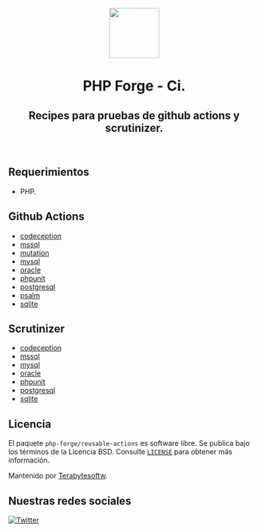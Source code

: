<p align="center">
    <a href="https://github.com/php-forge/reusable-actions" target="_blank">
        <img src="https://avatars.githubusercontent.com/u/103309199?s=400&u=ca3561c692f53ed7eb290d3bb226a2828741606f&v=4" height="100px">
    </a>
    <h1 align="center">PHP Forge - Ci.</h1>
    <h2 align="center">Recipes para pruebas de github actions y scrutinizer.</h2>
    <br>
</p>

## Requerimientos

- PHP.

## Github Actions

- [codeception](/actions/codeception.yml)
- [mssql](/.github/workflows/mssql.yml)
- [mutation](/.github/workflows/mutation.yml)
- [mysql](/.github/workflows/mysql.yml)
- [oracle](/.github/workflows/oracle.yml)
- [phpunit](/.github/workflows/build.yml)
- [postgresql](/.github/workflows/pgsql.yml)
- [psalm](/.github/workflows/psalm.yml)
- [sqlite](/.github/workflows/sqlite.yml)

## Scrutinizer

- [codeception](/scrutinizer/codeception.yml)
- [mssql](/scrutinizer/mssql.yml)
- [mysql](/scrutinizer/mysql.yml)
- [oracle](/scrutinizer/oracle.yml)
- [phpunit](/scrutinizer/phpunit.yml)
- [postgresql](/scrutinizer/pgsql.yml)
- [sqlite](/scrutinizer/sqlite.yml)

## Licencia

El paquete `php-forge/reusable-actions` es software libre. Se publica bajo los términos de la Licencia BSD.
Consulte [`LICENSE`](/LICENSE) para obtener más información.

Mantenido por [Terabytesoftw](https://github.com/terabytesoftw).

## Nuestras redes sociales

[![Twitter](https://img.shields.io/badge/twitter-follow-1DA1F2?logo=twitter&logoColor=1DA1F2&labelColor=555555?style=flat)](https://twitter.com/PhpForge)
